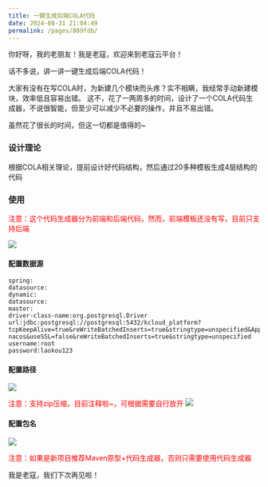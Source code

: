 ```yaml
---
title: 一键生成后端COLA代码
date: 2024-08-31 21:04:49
permalink: /pages/889fdb/
---
```


你好呀，我的老朋友！我是老寇，欢迎来到老寇云平台！

话不多说，讲一讲一键生成后端COLA代码！

大家有没有在写COLA时，为新建几个模块而头疼？实不相瞒，我经常手动新建模块，效率低且容易出错。
这不，花了一两周多的时间，设计了一个COLA代码生成器，不说很智能，但至少可以减少不必要的操作，并且不易出错。

虽然花了很长的时间，但这一切都是值得的~

### 设计理论

根据COLA相关理论，提前设计好代码结构，然后通过20多种模板生成4层结构的代码

### 使用

<font color="red"> 注意：这个代码生成器分为前端和后端代码，然而，前端模板还没有写，目前只支持后端</font>

<img src="/img/一键生成后端COLA代码/img.png"/>

#### 配置数据源

```properties
spring:
datasource:
dynamic:
datasource:
master:
driver-class-name:org.postgresql.Driver
url:jdbc:postgresql://postgresql:5432/kcloud_platform?tcpKeepAlive=true&reWriteBatchedInserts=true&stringtype=unspecified&ApplicationName=laokou-nacos&useSSL=false&reWriteBatchedInserts=true&stringtype=unspecified
username:root
password:laokou123
```

#### 配置路径

<img src="/img/一键生成后端COLA代码/img_1.png"/>

<font color="red">注意：支持zip压缩，目前注释啦~，可根据需要自行放开</font>
<img src="/img/一键生成后端COLA代码/img_2.png"/>

#### 配置包名

<img src="/img/一键生成后端COLA代码/img_3.png"/>

<font color="red">注意：如果是新项目推荐Maven原型+代码生成器，否则只需要使用代码生成器</font>

我是老寇，我们下次再见啦！
